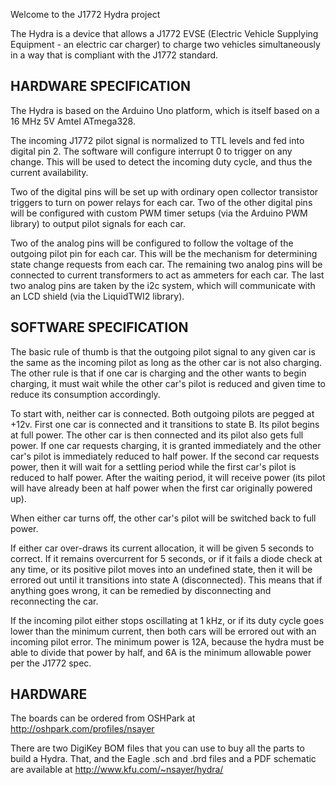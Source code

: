 Welcome to the J1772 Hydra project

The Hydra is a device that allows a J1772 EVSE (Electric Vehicle Supplying Equipment - an electric car charger)
to charge two vehicles simultaneously in a way that is compliant with the J1772 standard.

HARDWARE SPECIFICATION
----------------------

The Hydra is based on the Arduino Uno platform, which is itself based on a 16 MHz 5V Amtel ATmega328.

The incoming J1772 pilot signal is normalized to TTL levels and fed into digital pin 2. The software will
configure interrupt 0 to trigger on any change. This will be used to detect the incoming duty cycle, and
thus the current availability.

Two of the digital pins will be set up with ordinary open collector transistor triggers to turn on power
relays for each car. Two of the other digital pins will be configured with custom PWM timer setups (via the
Arduino PWM library) to output pilot signals for each car.

Two of the analog pins will be configured to follow the voltage of the outgoing pilot pin for each car.
This will be the mechanism for determining state change requests from each car. The remaining two analog
pins will be connected to current transformers to act as ammeters for each car. The last two analog pins
are taken by the i2c system, which will communicate with an LCD shield (via the LiquidTWI2 library).

SOFTWARE SPECIFICATION
----------------------

The basic rule of thumb is that the outgoing pilot signal to any given car is the same as the incoming pilot
as long as the other car is not also charging. The other rule is that if one car is charging and the other
wants to begin charging, it must wait while the other car's pilot is reduced and given time to reduce its
consumption accordingly.

To start with, neither car is connected. Both outgoing pilots are pegged at +12v. First one car is connected
and it transitions to state B. Its pilot begins at full power. The other car is then connected and its pilot
also gets full power. If one car requests charging, it is granted immediately and the other car's pilot is
immediately reduced to half power. If the second car requests power, then it will wait for a settling period
while the first car's pilot is reduced to half power. After the waiting period, it will receive power (its pilot
will have already been at half power when the first car originally powered up).

When either car turns off, the other car's pilot will be switched back to full power.

If either car over-draws its current allocation, it will be given 5 seconds to correct. If it remains overcurrent
for 5 seconds, or if it fails a diode check at any time, or its positive pilot moves into an undefined state,
then it will be errored out until it transitions into state A (disconnected). This means that if anything
goes wrong, it can be remedied by disconnecting and reconnecting the car.

If the incoming pilot either stops oscillating at 1 kHz, or if its duty cycle goes lower than the minimum
current, then both cars will be errored out with an incoming pilot error. The minimum power is 12A, because
the hydra must be able to divide that power by half, and 6A is the minimum allowable power per the J1772 spec.

HARDWARE
--------

The boards can be ordered from OSHPark at http://oshpark.com/profiles/nsayer

There are two DigiKey BOM files that you can use to buy all the parts to build a Hydra. That, and the
Eagle .sch and .brd files and a PDF schematic are available at http://www.kfu.com/~nsayer/hydra/

